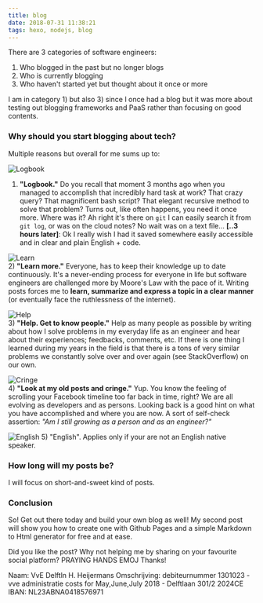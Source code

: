```yaml
---
title: blog
date: 2018-07-31 11:38:21
tags: hexo, nodejs, blog
---
```


There are 3 categories of software engineers:
1) Who blogged in the past but no longer blogs
2) Who is currently blogging
3) Who haven't started yet but thought about it once or more
<!-- more -->
I am in category 1) but also 3) since I once had a blog but it was more about testing out blogging 
frameworks and PaaS rather than focusing on good contents.

### Why should you start blogging about tech?

Multiple reasons but overall for me sums up to:

![Logbook](./logbook.jpg) 
1) **"Logbook."** Do you recall that moment 3 months ago when you managed to accomplish that incredibly hard task at work? That crazy query? That magnificent bash script? That elegant recursive method to solve that problem?
   Turns out, like often happens, you need it once more. Where was it? Ah right it's there on `git` I can easily search it from `git log`, or was on the cloud notes? No wait was on a text file... __[..3 hours later]__: Ok I really wish I had it saved somewhere easily accessible and in clear and plain English + code.

![Learn](./learn.jpg)    
2) **"Learn more."** Everyone, has to keep their knowledge up to date continuously.
   It's a never-ending process for everyone in life but software engineers are challenged more by Moore's Law with the pace of it. Writing posts forces me to **learn, summarize and express a topic in a clear manner** (or eventually face the ruthlessness of the internet).
  
![Help](./help.jpg)    
3) **"Help. Get to know people."** Help as many people as possible by writing about how I solve problems in my everyday life as an engineer and hear about their experiences; feedbacks, comments, etc. 
   If there is one thing I learned during my years in the field is that there is a tons of very similar problems we constantly solve over and over again (see StackOverflow) on our own.

![Cringe](./messi.jpg)       
4) **"Look at my old posts and cringe."** Yup. You know the feeling of scrolling your Facebook timeline too far back in time, right?
   We are all evolving as developers and as persons. Looking back is a good hint on what you have accomplished and where you are now. A sort of self-check assertion: _"Am I still growing as a person and as an engineer?"_
  
![English](./english.jpg "English")
5) "English". Applies only if your are not an English native speaker.
   
### How long will my posts be?
I will focus on short-and-sweet kind of posts.

### Conclusion
So! Get out there today and build your own blog as well!
My second post will show you how to create one with Github Pages and a simple Markdown to Html generator for free and at ease.

Did you like the post? Why not helping me by sharing on your favourite social platform? PRAYING HANDS EMOJ Thanks!



   
   
Naam: VvE Delftln H. Heijermans
Omschrijving: debiteurnummer
1301023 - vve administratie costs
for May,June,July 2018 - Delftlaan
301/2 2024CE
IBAN: NL23ABNA0418576971